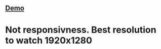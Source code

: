 ## [Demo](https://gavrushuk.github.io/reactjs-christmas-card/)

# Not responsivness. Best resolution to watch 1920x1280
